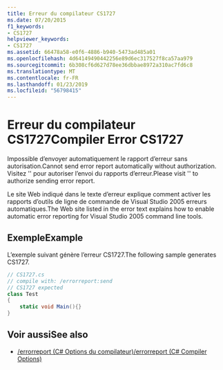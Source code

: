 ```yaml
---
title: Erreur du compilateur CS1727
ms.date: 07/20/2015
f1_keywords:
- CS1727
helpviewer_keywords:
- CS1727
ms.assetid: 66478a58-e0f6-4886-b940-5473ad485a01
ms.openlocfilehash: 4d64149490442256e89d6ec317527f8ca57aa979
ms.sourcegitcommit: 6b308cf6d627d78ee36dbbae8972a310ac7fd6c8
ms.translationtype: MT
ms.contentlocale: fr-FR
ms.lasthandoff: 01/23/2019
ms.locfileid: "56798415"
---
```

# <a name="compiler-error-cs1727"></a><span data-ttu-id="a7d8e-102">Erreur du compilateur CS1727</span><span class="sxs-lookup"><span data-stu-id="a7d8e-102">Compiler Error CS1727</span></span>

<span data-ttu-id="a7d8e-103">Impossible d’envoyer automatiquement le rapport d’erreur sans autorisation.</span><span class="sxs-lookup"><span data-stu-id="a7d8e-103">Cannot send error report automatically without authorization.</span></span> <span data-ttu-id="a7d8e-104">Visitez '' pour autoriser l’envoi du rapports d’erreur.</span><span class="sxs-lookup"><span data-stu-id="a7d8e-104">Please visit '' to authorize sending error report.</span></span>

<span data-ttu-id="a7d8e-105">Le site Web indiqué dans le texte d’erreur explique comment activer les rapports d’outils de ligne de commande de Visual Studio 2005 erreurs automatiques.</span><span class="sxs-lookup"><span data-stu-id="a7d8e-105">The Web site listed in the error text explains how to enable automatic error reporting for Visual Studio 2005 command line tools.</span></span>

## <a name="example"></a><span data-ttu-id="a7d8e-106">Exemple</span><span class="sxs-lookup"><span data-stu-id="a7d8e-106">Example</span></span>

<span data-ttu-id="a7d8e-107">L’exemple suivant génère l’erreur CS1727.</span><span class="sxs-lookup"><span data-stu-id="a7d8e-107">The following sample generates CS1727.</span></span>

```csharp
// CS1727.cs
// compile with: /errorreport:send
// CS1727 expected
class Test
{
    static void Main(){}
}
```

## <a name="see-also"></a><span data-ttu-id="a7d8e-108">Voir aussi</span><span class="sxs-lookup"><span data-stu-id="a7d8e-108">See also</span></span>

- [<span data-ttu-id="a7d8e-109">/errorreport (C# Options du compilateur)</span><span class="sxs-lookup"><span data-stu-id="a7d8e-109">/errorreport (C# Compiler Options)</span></span>](../../csharp/language-reference/compiler-options/errorreport-compiler-option.md)
